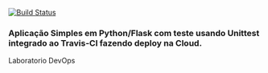 [![Build Status](https://app.travis-ci.com/edsonjrocha/devopslab.svg?branch=main)](https://app.travis-ci.com/edsonjrocha/devopslab)


### Aplicação Simples em Python/Flask com teste usando Unittest integrado ao Travis-CI fazendo deploy na Cloud.

Laboratorio DevOps
